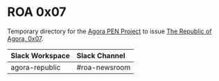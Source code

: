 # ROA 0x07
Temporary directory for the [Agora PEN Project](https://github.com/agorahub/AIPs/projects/1) to issue [The Republic of Agora, 0x07](https://github.com/agorahub/pen0/releases/tag/0x07).

| Slack Workspace | Slack Channel |
| :-------------- | :------------ |
| agora-republic  | #roa-newsroom |
